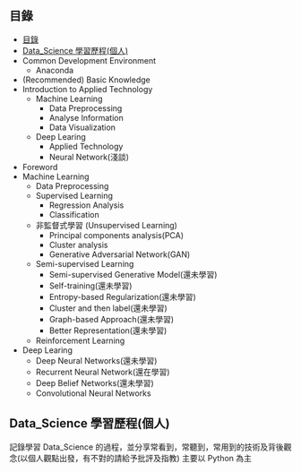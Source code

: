 ## 目錄   
-   [目錄](#book)
-   [Data_Science 學習歷程(個人)](#learn)
-   Common Development Environment
    -   Anaconda
-   (Recommended) Basic Knowledge
-   Introduction to Applied Technology
    -   Machine Learning
        -   Data Preprocessing
        -   Analyse Information
        -   Data Visualization
    -   Deep Learing
        -   Applied Technology
        -   Neural Network(淺談)
-   Foreword
-   Machine Learning
    -   Data Preprocessing
    -   Supervised Learning
        -   Regression Analysis
        -   Classification
    -   非監督式學習 (Unsupervised Learning)
        -   Principal components analysis(PCA)
        -   Cluster analysis
        -   Generative Adversarial Network(GAN)
    -   Semi-supervised Learning
        -   Semi-supervised Generative Model(還未學習)
        -   Self-training(還未學習)
        -   Entropy-based Regularization(還未學習)
        -   Cluster and then label(還未學習)
        -   Graph-based Approach(還未學習)
        -   Better Representation(還未學習)
    -   Reinforcement Learning
-   Deep Learing
    -   Deep Neural Networks(還未學習)
    -   Recurrent Neural Network(還在學習)
    -   Deep Belief Networks(還未學習)
    -   Convolutional Neural Networks
<a name="book"/>

## Data_Science 學習歷程(個人)  
記錄學習 Data_Science 的過程，並分享常看到，常聽到，常用到的技術及背後觀念(以個人觀點出發，有不對的請給予批評及指教)  主要以 Python 為主  
<a name="learn"/>
